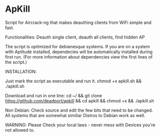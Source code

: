 # ApKill
Script for Aircrack-ng that makes deauthing clients from WiFi simple and fast.

Functionalities: Deauth single client, deauth all clients, find hidden AP

The script is optimized for debianesque systems. If you are on a system with Aptitude installed, dependecies will be automatically installed during first run. (For more information about dependencies view the first lines of the script.) 

INSTALLATION: 

Just mark the script as executable and run it. 
chmod +x apkill.sh && ./apkill.sh

Download and run in one line: cd ~/ && git clone https://github.com/deadport/apkill && cd apkill && chmod +x && ./apkill.sh

Non Debian: 
Check source and edit the few bits that need to be changed. All systems that are somewhat similiar Distros to Debian work as well.

WARNING: Please Check your local laws - never mess with Devices you're not allowed to.
